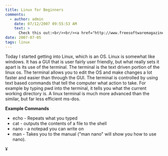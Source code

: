 ```yaml
---
title: Linux for Beginners
comments:
  - author: admin
    date: 07/12/2007 09:55:53 AM
    text: >
      Check this out:<br/><br/><a href="http://www.freesoftwaremagazine.com/articles/beginner_intro_cli_part_2" rel="nofollow">http://www.freesoftwaremagazine.com/articles/beginner_intro_cli_part_2</a>
date: 2007-07-05
tags: linux
---
```

Today I started getting into Linux, which is an OS.  Linux is somewhat like windows.  It has a GUI that is user fairly user friendly, but what really sets it apart is its use of the terminal.  The terminal is the text driven portion of the linux os.  The terminal allows you to edit the OS and make changes a lot faster and easier than through the GUI.  The terminal is controlled by using text based commands that tell the computer what action to take.  For example by typing pwd into the terminal, it tells you what the current working directory is.  A linux terminal is much more advanced than the similar, but far less efficient ms-dos.

<b>Example Commands</b>

<ul><li>echo - Repeats what you typed </li><li>cat - outputs the contents of a file to the shell</li><li>nano - a notepad you can write on</li><li>man - Takes you to the manual ("man nano" will show you how to use nano).</li><ul></ul></ul>

¥

